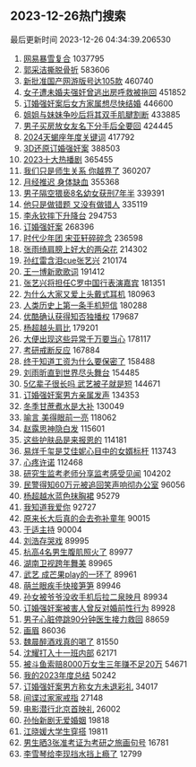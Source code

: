 ## 2023-12-26热门搜索 
最后更新时间 2023-12-26 04:34:39.206530 
1. [网易暴雪复合](https://s.weibo.com/weibo?q=%23%E7%BD%91%E6%98%93%E6%9A%B4%E9%9B%AA%E5%A4%8D%E5%90%88%23&t=31&band_rank=1&Refer=top) 1037795
1. [郭采洁撕脱骨折](https://s.weibo.com/weibo?q=%23%E9%83%AD%E9%87%87%E6%B4%81%E6%92%95%E8%84%B1%E9%AA%A8%E6%8A%98%23&t=31&band_rank=2&Refer=top) 583606
1. [新批准国产网游版号达105款](https://s.weibo.com/weibo?q=%23%E6%96%B0%E6%89%B9%E5%87%86%E5%9B%BD%E4%BA%A7%E7%BD%91%E6%B8%B8%E7%89%88%E5%8F%B7%E8%BE%BE105%E6%AC%BE%23&t=31&band_rank=3&Refer=top) 460740
1. [女子遭未婚夫强奸曾逃出房呼救被拖回](https://s.weibo.com/weibo?q=%23%E5%A5%B3%E5%AD%90%E9%81%AD%E6%9C%AA%E5%A9%9A%E5%A4%AB%E5%BC%BA%E5%A5%B8%E6%9B%BE%E9%80%83%E5%87%BA%E6%88%BF%E5%91%BC%E6%95%91%E8%A2%AB%E6%8B%96%E5%9B%9E%23&t=31&band_rank=4&Refer=top) 451852
1. [订婚强奸案后女方家属想尽快结婚](https://s.weibo.com/weibo?q=%23%E8%AE%A2%E5%A9%9A%E5%BC%BA%E5%A5%B8%E6%A1%88%E5%90%8E%E5%A5%B3%E6%96%B9%E5%AE%B6%E5%B1%9E%E6%83%B3%E5%B0%BD%E5%BF%AB%E7%BB%93%E5%A9%9A%23&t=31&band_rank=5&Refer=top) 446600
1. [姐姐与妹妹争吵后将其双手肌腱割断](https://s.weibo.com/weibo?q=%23%E5%A7%90%E5%A7%90%E4%B8%8E%E5%A6%B9%E5%A6%B9%E4%BA%89%E5%90%B5%E5%90%8E%E5%B0%86%E5%85%B6%E5%8F%8C%E6%89%8B%E8%82%8C%E8%85%B1%E5%89%B2%E6%96%AD%23&t=31&band_rank=6&Refer=top) 433885
1. [男子买房放女友名下分手后全要回](https://s.weibo.com/weibo?q=%23%E7%94%B7%E5%AD%90%E4%B9%B0%E6%88%BF%E6%94%BE%E5%A5%B3%E5%8F%8B%E5%90%8D%E4%B8%8B%E5%88%86%E6%89%8B%E5%90%8E%E5%85%A8%E8%A6%81%E5%9B%9E%23&t=31&band_rank=7&Refer=top) 424445
1. [2024天蝎座年度关键词](https://s.weibo.com/weibo?q=2024%E5%A4%A9%E8%9D%8E%E5%BA%A7%E5%B9%B4%E5%BA%A6%E5%85%B3%E9%94%AE%E8%AF%8D&t=31&band_rank=8&Refer=top) 417792
1. [3D还原订婚强奸案](https://s.weibo.com/weibo?q=%233D%E8%BF%98%E5%8E%9F%E8%AE%A2%E5%A9%9A%E5%BC%BA%E5%A5%B8%E6%A1%88%23&t=31&band_rank=9&Refer=top) 388503
1. [2023十大热播剧](https://s.weibo.com/weibo?q=%232023%E5%8D%81%E5%A4%A7%E7%83%AD%E6%92%AD%E5%89%A7%23&t=31&band_rank=10&Refer=top) 365455
1. [我们只是师生关系 你越界了](https://s.weibo.com/weibo?q=%E6%88%91%E4%BB%AC%E5%8F%AA%E6%98%AF%E5%B8%88%E7%94%9F%E5%85%B3%E7%B3%BB%20%E4%BD%A0%E8%B6%8A%E7%95%8C%E4%BA%86&t=31&band_rank=11&Refer=top) 360207
1. [月经推迟 身体缺血](https://s.weibo.com/weibo?q=%E6%9C%88%E7%BB%8F%E6%8E%A8%E8%BF%9F%20%E8%BA%AB%E4%BD%93%E7%BC%BA%E8%A1%80&t=31&band_rank=12&Refer=top) 355368
1. [男子隔空猥亵8名幼女获刑7年半](https://s.weibo.com/weibo?q=%23%E7%94%B7%E5%AD%90%E9%9A%94%E7%A9%BA%E7%8C%A5%E4%BA%B58%E5%90%8D%E5%B9%BC%E5%A5%B3%E8%8E%B7%E5%88%917%E5%B9%B4%E5%8D%8A%23&t=31&band_rank=13&Refer=top) 339391
1. [他只是做错题 又没有做错人](https://s.weibo.com/weibo?q=%E4%BB%96%E5%8F%AA%E6%98%AF%E5%81%9A%E9%94%99%E9%A2%98%20%E5%8F%88%E6%B2%A1%E6%9C%89%E5%81%9A%E9%94%99%E4%BA%BA&t=31&band_rank=15&Refer=top) 335119
1. [李永钦摔下升降台](https://s.weibo.com/weibo?q=%23%E6%9D%8E%E6%B0%B8%E9%92%A6%E6%91%94%E4%B8%8B%E5%8D%87%E9%99%8D%E5%8F%B0%23&t=31&band_rank=14&Refer=top) 294753
1. [订婚强奸案](https://s.weibo.com/weibo?q=%E8%AE%A2%E5%A9%9A%E5%BC%BA%E5%A5%B8%E6%A1%88&t=31&band_rank=16&Refer=top) 268396
1. [时代少年团 宋亚轩碎碎念](https://s.weibo.com/weibo?q=%E6%97%B6%E4%BB%A3%E5%B0%91%E5%B9%B4%E5%9B%A2%20%E5%AE%8B%E4%BA%9A%E8%BD%A9%E7%A2%8E%E7%A2%8E%E5%BF%B5&t=31&band_rank=17&Refer=top) 236598
1. [张雨绮肩膀上好大的两朵花](https://s.weibo.com/weibo?q=%23%E5%BC%A0%E9%9B%A8%E7%BB%AE%E8%82%A9%E8%86%80%E4%B8%8A%E5%A5%BD%E5%A4%A7%E7%9A%84%E4%B8%A4%E6%9C%B5%E8%8A%B1%23&t=31&band_rank=38&Refer=top) 214302
1. [孙红雷含泪cue张艺兴](https://s.weibo.com/weibo?q=%23%E5%AD%99%E7%BA%A2%E9%9B%B7%E5%90%AB%E6%B3%AAcue%E5%BC%A0%E8%89%BA%E5%85%B4%23&t=31&band_rank=18&Refer=top) 210174
1. [王一博新歌歌词](https://s.weibo.com/weibo?q=%23%E7%8E%8B%E4%B8%80%E5%8D%9A%E6%96%B0%E6%AD%8C%E6%AD%8C%E8%AF%8D%23&t=31&band_rank=18&Refer=top) 191412
1. [张艺兴将担任C罗中国行表演嘉宾](https://s.weibo.com/weibo?q=%23%E5%BC%A0%E8%89%BA%E5%85%B4%E5%B0%86%E6%8B%85%E4%BB%BBC%E7%BD%97%E4%B8%AD%E5%9B%BD%E8%A1%8C%E8%A1%A8%E6%BC%94%E5%98%89%E5%AE%BE%23&t=31&band_rank=24&Refer=top) 181351
1. [为什么大家又爱上头戴式耳机](https://s.weibo.com/weibo?q=%E4%B8%BA%E4%BB%80%E4%B9%88%E5%A4%A7%E5%AE%B6%E5%8F%88%E7%88%B1%E4%B8%8A%E5%A4%B4%E6%88%B4%E5%BC%8F%E8%80%B3%E6%9C%BA&t=31&band_rank=23&Refer=top) 180963
1. [人类历史上第一条手机短信](https://s.weibo.com/weibo?q=%E4%BA%BA%E7%B1%BB%E5%8E%86%E5%8F%B2%E4%B8%8A%E7%AC%AC%E4%B8%80%E6%9D%A1%E6%89%8B%E6%9C%BA%E7%9F%AD%E4%BF%A1&t=31&band_rank=19&Refer=top) 180288
1. [优酷确认获得知否独播权](https://s.weibo.com/weibo?q=%23%E4%BC%98%E9%85%B7%E7%A1%AE%E8%AE%A4%E8%8E%B7%E5%BE%97%E7%9F%A5%E5%90%A6%E7%8B%AC%E6%92%AD%E6%9D%83%23&t=31&band_rank=20&Refer=top) 179687
1. [杨超越头肩比](https://s.weibo.com/weibo?q=%23%E6%9D%A8%E8%B6%85%E8%B6%8A%E5%A4%B4%E8%82%A9%E6%AF%94%23&t=31&band_rank=21&Refer=top) 179201
1. [大便出现这些异常千万要当心](https://s.weibo.com/weibo?q=%23%E5%A4%A7%E4%BE%BF%E5%87%BA%E7%8E%B0%E8%BF%99%E4%BA%9B%E5%BC%82%E5%B8%B8%E5%8D%83%E4%B8%87%E8%A6%81%E5%BD%93%E5%BF%83%23&t=31&band_rank=22&Refer=top) 178117
1. [考研戒断反应](https://s.weibo.com/weibo?q=%E8%80%83%E7%A0%94%E6%88%92%E6%96%AD%E5%8F%8D%E5%BA%94&t=31&band_rank=25&Refer=top) 167884
1. [终于知道工资为什么要保密了](https://s.weibo.com/weibo?q=%E7%BB%88%E4%BA%8E%E7%9F%A5%E9%81%93%E5%B7%A5%E8%B5%84%E4%B8%BA%E4%BB%80%E4%B9%88%E8%A6%81%E4%BF%9D%E5%AF%86%E4%BA%86&t=31&band_rank=26&Refer=top) 158488
1. [刘雨昕直到世界尽头舞台](https://s.weibo.com/weibo?q=%E5%88%98%E9%9B%A8%E6%98%95%E7%9B%B4%E5%88%B0%E4%B8%96%E7%95%8C%E5%B0%BD%E5%A4%B4%E8%88%9E%E5%8F%B0&t=31&band_rank=27&Refer=top) 154485
1. [5亿辈子很长吗 武艺被子就是短](https://s.weibo.com/weibo?q=5%E4%BA%BF%E8%BE%88%E5%AD%90%E5%BE%88%E9%95%BF%E5%90%97%20%E6%AD%A6%E8%89%BA%E8%A2%AB%E5%AD%90%E5%B0%B1%E6%98%AF%E7%9F%AD&t=31&band_rank=28&Refer=top) 144671
1. [订婚强奸案男方亲属发声](https://s.weibo.com/weibo?q=%23%E8%AE%A2%E5%A9%9A%E5%BC%BA%E5%A5%B8%E6%A1%88%E7%94%B7%E6%96%B9%E4%BA%B2%E5%B1%9E%E5%8F%91%E5%A3%B0%23&t=31&band_rank=29&Refer=top) 134353
1. [冬季甘蔗煮水是大补](https://s.weibo.com/weibo?q=%E5%86%AC%E5%AD%A3%E7%94%98%E8%94%97%E7%85%AE%E6%B0%B4%E6%98%AF%E5%A4%A7%E8%A1%A5&t=31&band_rank=30&Refer=top) 130049
1. [喻言 美得眼前一亮](https://s.weibo.com/weibo?q=%E5%96%BB%E8%A8%80%20%E7%BE%8E%E5%BE%97%E7%9C%BC%E5%89%8D%E4%B8%80%E4%BA%AE&t=31&band_rank=31&Refer=top) 118062
1. [赵露思神隐白发](https://s.weibo.com/weibo?q=%23%E8%B5%B5%E9%9C%B2%E6%80%9D%E7%A5%9E%E9%9A%90%E7%99%BD%E5%8F%91%23&t=31&band_rank=32&Refer=top) 115601
1. [这些护肤品是来报恩的](https://s.weibo.com/weibo?q=%23%E8%BF%99%E4%BA%9B%E6%8A%A4%E8%82%A4%E5%93%81%E6%98%AF%E6%9D%A5%E6%8A%A5%E6%81%A9%E7%9A%84%23&t=31&band_rank=33&Refer=top) 114181
1. [易烊千玺是艾佳妮心目中的女婿标杆](https://s.weibo.com/weibo?q=%23%E6%98%93%E7%83%8A%E5%8D%83%E7%8E%BA%E6%98%AF%E8%89%BE%E4%BD%B3%E5%A6%AE%E5%BF%83%E7%9B%AE%E4%B8%AD%E7%9A%84%E5%A5%B3%E5%A9%BF%E6%A0%87%E6%9D%86%23&t=31&band_rank=34&Refer=top) 113743
1. [心疼许诺](https://s.weibo.com/weibo?q=%E5%BF%83%E7%96%BC%E8%AE%B8%E8%AF%BA&t=31&band_rank=35&Refer=top) 112468
1. [研究生监考老师分享监考感受见闻](https://s.weibo.com/weibo?q=%23%E7%A0%94%E7%A9%B6%E7%94%9F%E7%9B%91%E8%80%83%E8%80%81%E5%B8%88%E5%88%86%E4%BA%AB%E7%9B%91%E8%80%83%E6%84%9F%E5%8F%97%E8%A7%81%E9%97%BB%23&t=31&band_rank=36&Refer=top) 104202
1. [民警得知60万元被追回笑声响彻办公室](https://s.weibo.com/weibo?q=%23%E6%B0%91%E8%AD%A6%E5%BE%97%E7%9F%A560%E4%B8%87%E5%85%83%E8%A2%AB%E8%BF%BD%E5%9B%9E%E7%AC%91%E5%A3%B0%E5%93%8D%E5%BD%BB%E5%8A%9E%E5%85%AC%E5%AE%A4%23&t=31&band_rank=37&Refer=top) 96056
1. [杨超越水蓝色抹胸裙](https://s.weibo.com/weibo?q=%23%E6%9D%A8%E8%B6%85%E8%B6%8A%E6%B0%B4%E8%93%9D%E8%89%B2%E6%8A%B9%E8%83%B8%E8%A3%99%23&t=31&band_rank=45&Refer=top) 95279
1. [我知道我爱你](https://s.weibo.com/weibo?q=%E6%88%91%E7%9F%A5%E9%81%93%E6%88%91%E7%88%B1%E4%BD%A0&t=31&band_rank=39&Refer=top) 92727
1. [原来长大后真的会去弥补童年](https://s.weibo.com/weibo?q=%23%E5%8E%9F%E6%9D%A5%E9%95%BF%E5%A4%A7%E5%90%8E%E7%9C%9F%E7%9A%84%E4%BC%9A%E5%8E%BB%E5%BC%A5%E8%A1%A5%E7%AB%A5%E5%B9%B4%23&t=31&band_rank=47&Refer=top) 90015
1. [于适主持](https://s.weibo.com/weibo?q=%E4%BA%8E%E9%80%82%E4%B8%BB%E6%8C%81&t=31&band_rank=44&Refer=top) 90004
1. [刘浩存哭戏](https://s.weibo.com/weibo?q=%E5%88%98%E6%B5%A9%E5%AD%98%E5%93%AD%E6%88%8F&t=31&band_rank=43&Refer=top) 89995
1. [杭高4名男生腹肌照火了](https://s.weibo.com/weibo?q=%23%E6%9D%AD%E9%AB%984%E5%90%8D%E7%94%B7%E7%94%9F%E8%85%B9%E8%82%8C%E7%85%A7%E7%81%AB%E4%BA%86%23&t=31&band_rank=49&Refer=top) 89977
1. [湖南卫视跨年舞美](https://s.weibo.com/weibo?q=%E6%B9%96%E5%8D%97%E5%8D%AB%E8%A7%86%E8%B7%A8%E5%B9%B4%E8%88%9E%E7%BE%8E&t=31&band_rank=40&Refer=top) 89965
1. [武艺 成芒果play的一环了](https://s.weibo.com/weibo?q=%E6%AD%A6%E8%89%BA%20%E6%88%90%E8%8A%92%E6%9E%9Cplay%E7%9A%84%E4%B8%80%E7%8E%AF%E4%BA%86&t=31&band_rank=42&Refer=top) 89961
1. [萌兰眼疾手快接笋笋](https://s.weibo.com/weibo?q=%23%E8%90%8C%E5%85%B0%E7%9C%BC%E7%96%BE%E6%89%8B%E5%BF%AB%E6%8E%A5%E7%AC%8B%E7%AC%8B%23&t=31&band_rank=46&Refer=top) 89946
1. [孙女被爷爷没收手机后拉二泉映月](https://s.weibo.com/weibo?q=%E5%AD%99%E5%A5%B3%E8%A2%AB%E7%88%B7%E7%88%B7%E6%B2%A1%E6%94%B6%E6%89%8B%E6%9C%BA%E5%90%8E%E6%8B%89%E4%BA%8C%E6%B3%89%E6%98%A0%E6%9C%88&t=31&band_rank=48&Refer=top) 89934
1. [订婚强奸案被害人曾反对婚前性行为](https://s.weibo.com/weibo?q=%23%E8%AE%A2%E5%A9%9A%E5%BC%BA%E5%A5%B8%E6%A1%88%E8%A2%AB%E5%AE%B3%E4%BA%BA%E6%9B%BE%E5%8F%8D%E5%AF%B9%E5%A9%9A%E5%89%8D%E6%80%A7%E8%A1%8C%E4%B8%BA%23&t=31&band_rank=48&Refer=top) 89928
1. [男子心脏停跳90分钟医生接力救回](https://s.weibo.com/weibo?q=%23%E7%94%B7%E5%AD%90%E5%BF%83%E8%84%8F%E5%81%9C%E8%B7%B390%E5%88%86%E9%92%9F%E5%8C%BB%E7%94%9F%E6%8E%A5%E5%8A%9B%E6%95%91%E5%9B%9E%23&t=31&band_rank=41&Refer=top) 88659
1. [画眉](https://s.weibo.com/weibo?q=%E7%94%BB%E7%9C%89&t=31&band_rank=50&Refer=top) 86036
1. [魏晨醉酒戏真的喝了](https://s.weibo.com/weibo?q=%23%E9%AD%8F%E6%99%A8%E9%86%89%E9%85%92%E6%88%8F%E7%9C%9F%E7%9A%84%E5%96%9D%E4%BA%86%23&t=31&band_rank=47&Refer=top) 81550
1. [沈耀打入十一班内部](https://s.weibo.com/weibo?q=%E6%B2%88%E8%80%80%E6%89%93%E5%85%A5%E5%8D%81%E4%B8%80%E7%8F%AD%E5%86%85%E9%83%A8&t=31&band_rank=44&Refer=top) 62171
1. [被斗鱼索赔8000万女生三年赚不足20万](https://s.weibo.com/weibo?q=%23%E8%A2%AB%E6%96%97%E9%B1%BC%E7%B4%A2%E8%B5%948000%E4%B8%87%E5%A5%B3%E7%94%9F%E4%B8%89%E5%B9%B4%E8%B5%9A%E4%B8%8D%E8%B6%B320%E4%B8%87%23&t=31&band_rank=39&Refer=top) 54671
1. [我的2023年度总结](https://s.weibo.com/weibo?q=%E6%88%91%E7%9A%842023%E5%B9%B4%E5%BA%A6%E6%80%BB%E7%BB%93&t=31&band_rank=27&Refer=top) 50242
1. [订婚强奸案男方称女方未退彩礼](https://s.weibo.com/weibo?q=%23%E8%AE%A2%E5%A9%9A%E5%BC%BA%E5%A5%B8%E6%A1%88%E7%94%B7%E6%96%B9%E7%A7%B0%E5%A5%B3%E6%96%B9%E6%9C%AA%E9%80%80%E5%BD%A9%E7%A4%BC%23&t=31&band_rank=40&Refer=top) 34017
1. [间谍过家家戒指](https://s.weibo.com/weibo?q=%23%E9%97%B4%E8%B0%8D%E8%BF%87%E5%AE%B6%E5%AE%B6%E6%88%92%E6%8C%87%23&t=31&band_rank=42&Refer=top) 27148
1. [电影潜行北京首映礼](https://s.weibo.com/weibo?q=%23%E7%94%B5%E5%BD%B1%E6%BD%9C%E8%A1%8C%E5%8C%97%E4%BA%AC%E9%A6%96%E6%98%A0%E7%A4%BC%23&t=31&band_rank=49&Refer=top) 26002
1. [孙怡新剧无爱婚姻](https://s.weibo.com/weibo?q=%23%E5%AD%99%E6%80%A1%E6%96%B0%E5%89%A7%E6%97%A0%E7%88%B1%E5%A9%9A%E5%A7%BB%23&t=31&band_rank=46&Refer=top) 19818
1. [江晓媛大学生穿搭](https://s.weibo.com/weibo?q=%E6%B1%9F%E6%99%93%E5%AA%9B%E5%A4%A7%E5%AD%A6%E7%94%9F%E7%A9%BF%E6%90%AD&t=31&band_rank=46&Refer=top) 19811
1. [男生晒3张准考证为考研之旅画句号](https://s.weibo.com/weibo?q=%23%E7%94%B7%E7%94%9F%E6%99%923%E5%BC%A0%E5%87%86%E8%80%83%E8%AF%81%E4%B8%BA%E8%80%83%E7%A0%94%E4%B9%8B%E6%97%85%E7%94%BB%E5%8F%A5%E5%8F%B7%23&t=31&band_rank=33&Refer=top) 16781
1. [李雪琴给李现挡水挡上瘾了](https://s.weibo.com/weibo?q=%23%E6%9D%8E%E9%9B%AA%E7%90%B4%E7%BB%99%E6%9D%8E%E7%8E%B0%E6%8C%A1%E6%B0%B4%E6%8C%A1%E4%B8%8A%E7%98%BE%E4%BA%86%23&t=31&band_rank=46&Refer=top) 12799
